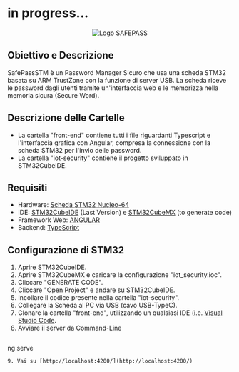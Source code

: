 # in progress...
<p align="center">
  <img src="https://github.com/user-attachments/assets/e25d99f7-0aa1-4ead-89ae-97906e69d43e" alt="Logo SAFEPASS">
</p>

## Obiettivo e Descrizione
SafePassSTM è un Password Manager Sicuro che usa una scheda STM32 basata su ARM TrustZone con la funzione di server USB. La scheda riceve le password dagli utenti tramite un'interfaccia web e le memorizza nella memoria sicura (Secure Word).

## Descrizione delle Cartelle
- La cartella "front-end" contiene tutti i file riguardanti Typescript e l'interfaccia grafica con Angular, compresa la connessione con la scheda STM32 per l'invio delle password.
- La cartella "iot-security" contiene il progetto sviluppato in STM32CubeIDE. 

## Requisiti
- Hardware: [Scheda STM32 Nucleo-64](https://www.st.com/en/evaluation-tools/NUCLEO-WBA55CG.html)
- IDE: [STM32CubeIDE](https://www.st.com/en/development-tools/stm32cubeide.html) (Last Version) e [STM32CubeMX](https://www.st.com/en/development-tools/stm32cubemx.html) (to generate code) 
- Framework Web: [ANGULAR](https://angular.dev/installation)
- Backend: [TypeScript](https://www.npmjs.com/package/typescript)

## Configurazione di STM32
1. Aprire STM32CubeIDE.
2. Aprire STM32CubeMX e caricare la configurazione "iot_security.ioc".
3. Cliccare "GENERATE CODE".
4. Cliccare "Open Project" e andare su STM32CubeIDE.
5. Incollare il codice presente nella cartella "iot-security".
6. Collegare la Scheda al PC via USB (cavo USB-TypeC).
7. Clonare la cartella "front-end", utilizzando un qualsiasi IDE (i.e. [Visual Studio Code](https://code.visualstudio.com/download).
8. Avviare il server da Command-Line
   ```bash

ng serve

```
9. Vai su [http://localhost:4200/](http://localhost:4200/)
